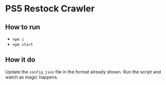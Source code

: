 # PS5 Restock Crawler

## How to run

-   `npm i`
-   `npm start`

## How it do

Update the `config.json` file in the format already shown. Run the script and watch as magic happens.
